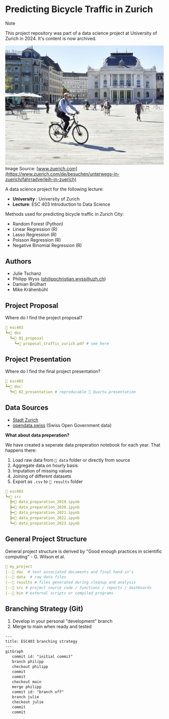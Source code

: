 # Predicting Bicycle Traffic in Zurich

> [!NOTE]
> This project repository was part of a data science project at University of Zurich in 2024. It's content is now archived.

![](/doc/02_presentation/figs/web_zurich_opernhaus_velo_zt_16620_1600x900_01.jpg)
<br>Image Source: [www.zuerich.com](https://www.zuerich.com/de/besuchen/unterwegs-in-zuerich/fahrradverleih-in-zuerich)

A data science project for the following lecture:

- **University** : University of Zurich
- **Lecture**: ESC 403 Introduction to Data Science

Methods used for predicting bicycle traffic in Zurich City:

- Random Forest (Python)
- Linear Regression (R)
- Lasso Regression (R)
- Poisson Regression (R)
- Negative Binomial Regression (R)


## Authors
- Julie Tschanz
- Philipp Wyss (philippchristian.wyss@uzh.ch)
- Damian Brülhart
- Mike Krähenbühl


## Project Proposal

Where do I find the project proposal?
```yaml
📁 esc403
┗━📁 doc 
  ┗━📁 01_proposal
    ┗━📜 proposal_traffic_zurich.pdf # see here
```

## Project Presentation

Where do I find the final project presentation?
```yaml
📁 esc403
┗━📁 doc 
  ┗━📁 02_presentation # reproducable 🎉 Quarto presentation
```


## Data Sources
- [Stadt Zurich](https://stadt-zurich.ch/)
- [opendata.swiss](https://opendata.swiss/en) (Swiss Open Government data)

**What about data preperation?**

We have created a seperate data preperation notebook for each year. That happens there:

1. Load raw data from `📁 data` folder or directly from source
2. Aggregate data on hourly basis
3. Imputation of missing values
4. Joining of different datasets
5. Export as `.csv` to `📁 results` folder
```yaml
📁 esc403
┗━📁 src 
  ┣━📜 data_preparation_2019.ipynb
  ┣━📜 data_preparation_2020.ipynb
  ┣━📜 data_preparation_2021.ipynb
  ┣━📜 data_preparation_2022.ipynb
  ┗━📜 data_preparation_2023.ipynb
```

## General Project Structure
General project structure is derived by "Good enough practices in scientific computing" - G. Wilson et al.
```yml
📁 my_project
|--📁 doc  # text associated documents and final hand-in's
|--📁 data  # raw data files
|--📁 results # files generated during cleanup and analysis
|--📁 src # project source code / functions / reports / dashboards
|--📁 bin # external scripts or compiled programs
```

## Branching Strategy (Git)

1. Develop in your personal "development" branch
2. Merge to main when ready and tested

```mermaid
---
title: ESC403 branching strategy
---
gitGraph
   commit id: "initial commit"
   branch philipp
   checkout philipp
   commit
   commit
   checkout main
   merge philipp
   commit id: "branch off"
   branch julie
   checkout julie
   commit
   commit
```

